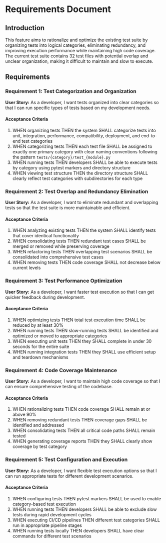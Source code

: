# Requirements Document

## Introduction

This feature aims to rationalize and optimize the existing test suite by organizing tests into logical categories, eliminating redundancy, and improving execution performance while maintaining high code coverage. The current test suite contains 32 test files with potential overlap and unclear organization, making it difficult to maintain and slow to execute.

## Requirements

### Requirement 1: Test Categorization and Organization

**User Story:** As a developer, I want tests organized into clear categories so that I can run specific types of tests based on my development needs.

#### Acceptance Criteria

1. WHEN organizing tests THEN the system SHALL categorize tests into unit, integration, performance, compatibility, deployment, and end-to-end test categories
2. WHEN categorizing tests THEN each test file SHALL be assigned to exactly one primary category with clear naming conventions following the pattern `tests/{category}/test_{module}.py`
3. WHEN running tests THEN developers SHALL be able to execute tests by category using pytest markers and directory structure
4. WHEN viewing test structure THEN the directory structure SHALL clearly reflect test categories with subdirectories for each type

### Requirement 2: Test Overlap and Redundancy Elimination

**User Story:** As a developer, I want to eliminate redundant and overlapping tests so that the test suite is more maintainable and efficient.

#### Acceptance Criteria

1. WHEN analyzing existing tests THEN the system SHALL identify tests that cover identical functionality
2. WHEN consolidating tests THEN redundant test cases SHALL be merged or removed while preserving coverage
3. WHEN refactoring tests THEN overlapping test scenarios SHALL be consolidated into comprehensive test cases
4. WHEN removing tests THEN code coverage SHALL not decrease below current levels

### Requirement 3: Test Performance Optimization

**User Story:** As a developer, I want faster test execution so that I can get quicker feedback during development.

#### Acceptance Criteria

1. WHEN optimizing tests THEN total test execution time SHALL be reduced by at least 30%
2. WHEN running tests THEN slow-running tests SHALL be identified and optimized or moved to appropriate categories
3. WHEN executing unit tests THEN they SHALL complete in under 30 seconds for the entire suite
4. WHEN running integration tests THEN they SHALL use efficient setup and teardown mechanisms

### Requirement 4: Code Coverage Maintenance

**User Story:** As a developer, I want to maintain high code coverage so that I can ensure comprehensive testing of the codebase.

#### Acceptance Criteria

1. WHEN rationalizing tests THEN code coverage SHALL remain at or above 90%
2. WHEN removing redundant tests THEN coverage gaps SHALL be identified and addressed
3. WHEN consolidating tests THEN all critical code paths SHALL remain tested
4. WHEN generating coverage reports THEN they SHALL clearly show coverage by test category

### Requirement 5: Test Configuration and Execution

**User Story:** As a developer, I want flexible test execution options so that I can run appropriate tests for different development scenarios.

#### Acceptance Criteria

1. WHEN configuring tests THEN pytest markers SHALL be used to enable category-based test execution
2. WHEN running tests THEN developers SHALL be able to exclude slow tests during rapid development cycles
3. WHEN executing CI/CD pipelines THEN different test categories SHALL run in appropriate pipeline stages
4. WHEN running tests locally THEN developers SHALL have clear commands for different test scenarios